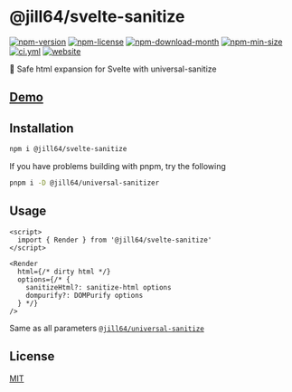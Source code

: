 <!----- BEGIN GHOST DOCS HEADER ----->

# @jill64/svelte-sanitize


<!----- BEGIN GHOST DOCS BADGES ----->
<a href="https://npmjs.com/package/@jill64/svelte-sanitize"><img src="https://img.shields.io/npm/v/@jill64/svelte-sanitize" alt="npm-version" /></a> <a href="https://npmjs.com/package/@jill64/svelte-sanitize"><img src="https://img.shields.io/npm/l/@jill64/svelte-sanitize" alt="npm-license" /></a> <a href="https://npmjs.com/package/@jill64/svelte-sanitize"><img src="https://img.shields.io/npm/dm/@jill64/svelte-sanitize" alt="npm-download-month" /></a> <a href="https://npmjs.com/package/@jill64/svelte-sanitize"><img src="https://img.shields.io/bundlephobia/min/@jill64/svelte-sanitize" alt="npm-min-size" /></a> <a href="https://github.com/jill64/svelte-sanitize/actions/workflows/ci.yml"><img src="https://github.com/jill64/svelte-sanitize/actions/workflows/ci.yml/badge.svg" alt="ci.yml" /></a> <a href="https://svelte-sanitize.jill64.dev"><img src="https://img.shields.io/website?up_message=working&down_message=down&url=https%3A%2F%2Fsvelte-sanitize.jill64.dev" alt="website" /></a>
<!----- END GHOST DOCS BADGES ----->


💎 Safe html expansion for Svelte with universal-sanitize

## [Demo](https://svelte-sanitize.jill64.dev)

<!----- END GHOST DOCS HEADER ----->

## Installation

```sh
npm i @jill64/svelte-sanitize
```

If you have problems building with pnpm, try the following

```sh
pnpm i -D @jill64/universal-sanitizer
```

## Usage

```svelte
<script>
  import { Render } from '@jill64/svelte-sanitize'
</script>

<Render
  html={/* dirty html */}
  options={/* {
    sanitizeHtml?: sanitize-html options
    dompurify?: DOMPurify options
  } */}
/>
```

Same as all parameters [`@jill64/universal-sanitize`](https://github.com/jill64/universal-sanitizer#readme)

<!----- BEGIN GHOST DOCS FOOTER ----->

## License

[MIT](LICENSE)

<!----- END GHOST DOCS FOOTER ----->

